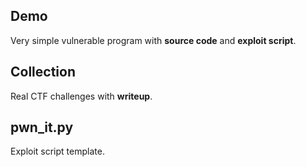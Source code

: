 ## Demo

Very simple vulnerable program with **source code** and **exploit script**.

## Collection

Real CTF challenges with **writeup**.

## pwn_it.py

Exploit script template.  